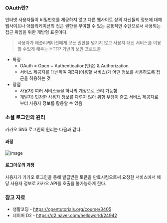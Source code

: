### OAuth란?
인터넷 사용자들이 비밀번호를 제공하지 않고 다른 웹사이트 상의 자신들의 정보에 대해 웹사이트나 애플리케이션의 접근 권한을 부여할 수 있는 공통적인 수단으로서 사용되는 접근 위임을 위한 개방형 표준이다.

> 사용자가 애플리케이션에게 모든 권한을 넘기지 않고 사용자 대신 서비스를 이용할 수있게 해주는 HTTP 기반의 보안 프로토콜

- 특징
  - OAuth = Open + Authentication(인증) & Authorization
  - 서비스 제공자를 대신하여 제3자(이용할 서비스)가 어떤 정보를 사용하도록 접근을 허용하는 것
- 장점
  - 사용자) 여러 서비스들을 하나의 계정으로 관리 가능함
  - 개발자) 민감한 사용자 정보를 다루지 않아 위험 부담이 줄고 서비스 제공자로부터 사용자 정보를 활용할 수 있음

### 소셜 로그인의 원리
카카오 SNS 로그인의 원리는 다음과 같다.

#### 과정
![image](https://user-images.githubusercontent.com/109258497/212001469-48cf7b58-5042-492b-97fc-b921f58ac19e.png)
#### 로그아웃의 과정
사용자가 카카오 로그인을 통해 발급받은 토큰을 만료시킴으로써 요청한 서비스에서 해당 사용자 정보로 카카오 API를 호출을 불가능하게 한다.

### 참고 자료
- 생활코딩 - https://opentutorials.org/course/3405
- 네이버 D2 - https://d2.naver.com/helloworld/24942